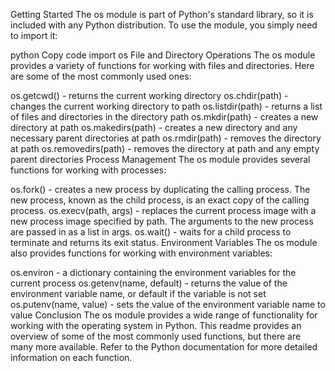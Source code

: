 Getting Started
The os module is part of Python's standard library, so it is included with any Python distribution. To use the module, you simply need to import it:

python
Copy code
import os
File and Directory Operations
The os module provides a variety of functions for working with files and directories. Here are some of the most commonly used ones:

os.getcwd() - returns the current working directory
os.chdir(path) - changes the current working directory to path
os.listdir(path) - returns a list of files and directories in the directory path
os.mkdir(path) - creates a new directory at path
os.makedirs(path) - creates a new directory and any necessary parent directories at path
os.rmdir(path) - removes the directory at path
os.removedirs(path) - removes the directory at path and any empty parent directories
Process Management
The os module provides several functions for working with processes:

os.fork() - creates a new process by duplicating the calling process. The new process, known as the child process, is an exact copy of the calling process.
os.execv(path, args) - replaces the current process image with a new process image specified by path. The arguments to the new process are passed in as a list in args.
os.wait() - waits for a child process to terminate and returns its exit status.
Environment Variables
The os module also provides functions for working with environment variables:

os.environ - a dictionary containing the environment variables for the current process
os.getenv(name, default) - returns the value of the environment variable name, or default if the variable is not set
os.putenv(name, value) - sets the value of the environment variable name to value
Conclusion
The os module provides a wide range of functionality for working with the operating system in Python. This readme provides an overview of some of the most commonly used functions, but there are many more available. Refer to the Python documentation for more detailed information on each function.